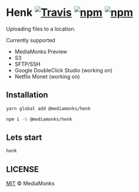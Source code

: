 # Henk [![Travis](https://img.shields.io/travis/mediamonks/henk.svg)](https://travis-ci.org/mediamonks/richmedia-temple-server) [![npm](https://img.shields.io/npm/v/@mediamonks/henk.svg)](https://www.npmjs.com/package/@mediamonks/henk) [![npm](https://img.shields.io/npm/dm/@mediamonks/henk.svg)](https://www.npmjs.com/package/@mediamonks/richmedia-temple-server)

Uploading files to a location.

Currently supported

* MediaMonks Preview
* S3
* SFTP/SSH
* Google DoubleClick Studio (working on)
* Netflix Monet (working on)

## Installation
```sh
yarn global add @mediamonks/henk
```

```sh
npm i -G @mediamonks/henk
```

## Lets start
```sh
henk
```



## LICENSE

[MIT](./LICENSE) © MediaMonks